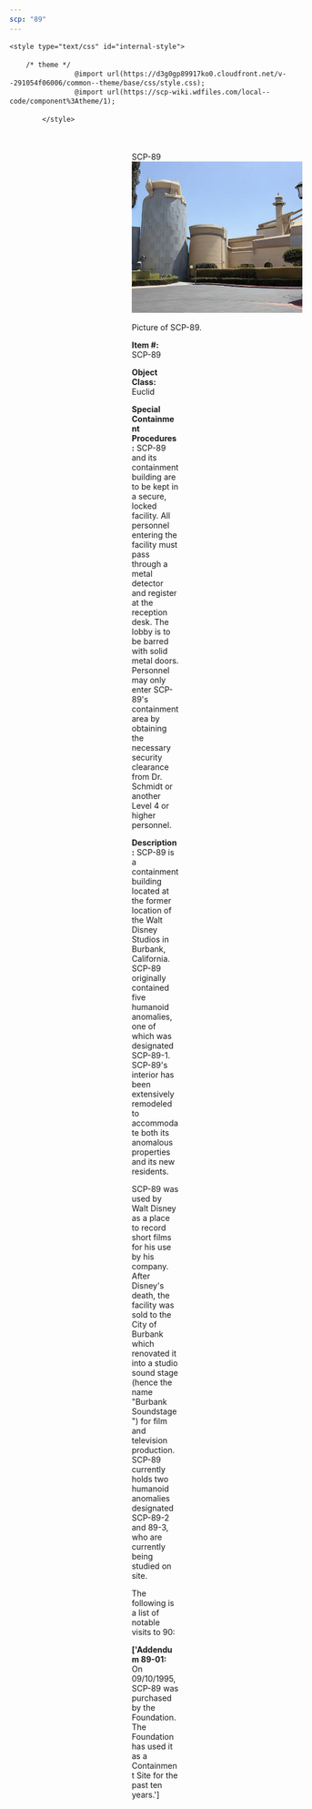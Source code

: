 ```yaml
---
scp: "89"
---
```


<head>
    <title>89 - SCP Foundation</title>
    
    <style type="text/css" id="internal-style">
                
        /* theme */
                    @import url(https://d3g0gp89917ko0.cloudfront.net/v--291054f06006/common--theme/base/css/style.css);
                    @import url(https://scp-wiki.wdfiles.com/local--code/component%3Atheme/1);
            
            </style>
<style>
iframe.scpnet-interwiki-frame { height: 0; }
</style>

</head>

<div id="main-content" style="margin: 50px 206px 20px 215px;">
<div id="action-area-top"></div>
<div id="page-title">SCP-89</div>
<div id="page-content">
<div style="text-align: right;"></div>
<div class="scp-image-block block-right" style="width:300px;"><img src="https://raw.githubusercontent.com/lucmaki/this-scp-does-not-exist/main/imgs/89.png" style="width:300px;" alt="89.jpg" class="image">
<div class="scp-image-caption" style="width:300px;">
<p>Picture of SCP-89.</p>
</div>
</div>
<p><strong>Item #:</strong> SCP-89</p>
<p><strong>Object Class:</strong> Euclid</p>
<p><strong>Special Containment Procedures:</strong> SCP-89 and its containment building are to be kept in a secure, locked facility. All personnel entering the facility must pass through a metal detector and register at the reception desk. The lobby is to be barred with solid metal doors. Personnel may only enter SCP-89's containment area by obtaining the necessary security clearance from Dr. Schmidt or another Level 4 or higher personnel.</p>
<p><strong>Description:</strong> SCP-89 is a containment building located at the former location of the Walt Disney Studios in Burbank, California. SCP-89 originally contained five humanoid anomalies, one of which was designated SCP-89-1. SCP-89's interior has been extensively remodeled to accommodate both its anomalous properties and its new residents.</p><p>SCP-89 was used by Walt Disney as a place to record short films for his use by his company. After Disney's death, the facility was sold to the City of Burbank which renovated it into a studio sound stage (hence the name "Burbank Soundstage") for film and television production. SCP-89 currently holds two humanoid anomalies designated SCP-89-2 and 89-3, who are currently being studied on site.</p><p>The following is a list of notable visits to 90:</p>
<p> <strong>['Addendum 89-01:</strong> On 09/10/1995, SCP-89 was purchased by the Foundation. The Foundation has used it as a Containment Site for the past ten years.']</p>

<div class="footer-wikiwalk-nav">
<div style="text-align: center;">
</div>
</div>
</div>
</div>
</div>